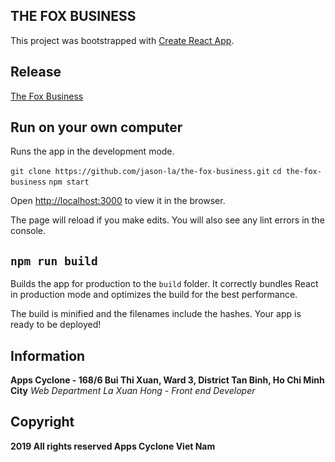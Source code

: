 ## THE FOX BUSINESS

This project was bootstrapped with [Create React App](https://github.com/facebook/create-react-app).

## Release

[The Fox Business](https://the-fox-business.herokuapp.com/)

## Run on your own computer

Runs the app in the development mode.

`git clone https://github.com/jason-la/the-fox-business.git`
`cd the-fox-business`
`npm start`

Open [http://localhost:3000](http://localhost:3000) to view it in the browser.

The page will reload if you make edits.
You will also see any lint errors in the console.

## `npm run build`

Builds the app for production to the `build` folder.
It correctly bundles React in production mode and optimizes the build for the best performance.

The build is minified and the filenames include the hashes.
Your app is ready to be deployed!

## Information

**Apps Cyclone - 168/6 Bui Thi Xuan, Ward 3, District Tan Binh, Ho Chi Minh City**
*Web Department*
*La Xuan Hong - Front end Developer*

## Copyright

**2019 All rights reserved Apps Cyclone Viet Nam**